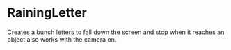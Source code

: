 # RainingLetter
Creates a bunch letters to fall down the screen and stop when it reaches an object also works with the camera on.
